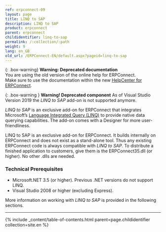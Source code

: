 ```yaml
---
ref: erpconnect-09
layout: page
title: LINQ to SAP
description: LINQ to SAP
product: erpconnect
parent: erpconnect
childidentifier: linq-to-sap
permalink: /:collection/:path
weight: 9
lang: en_GB
old_url: /ERPConnect-EN/default.aspx?pageid=linq-to-sap
---
```


{: .box-warning}
**Warning: Deprecated documentation** <br>
You are using the old version of the online help for ERPConnect.<br>
Make sure to use the documentation within the new [HelpCenter for ERPConnect](https://helpcenter.theobald-software.com/erpconnect/documentation/introduction/).

{: .box-warning }
**Warning! Deprecated component** 
As of Visual Studio Version 2019 the *LINQ to SAP* add-on is not supported anymore.

*LINQ to SAP* is an exclusive add-on for ERPConnect that integrates Microsoft’s [Language Integrated Query (LINQ)](https://docs.microsoft.com/en-us/dotnet/csharp/programming-guide/concepts/linq/) to provide native data querying capabilities. 
The add-on comes with a Designer for more user-friendliness.

LINQ to SAP is an exclusive add-on for ERPConnect. It builds internally on ERPConnect and does not exist as a stand-alone tool. 
Thus any existing ERPConnect code is always compatible with *LINQ to SAP*. 
To distribute a finished application to customers, give them is the ERPConnect35.dll (or higher). 
No other .dlls are needed.

### Technical Prerequisites

- Microsoft.NET 3.5 (or higher). Previous .NET versions do not support LINQ.
- Visual Studio 2008 or higher (excluding Express).

More information on working with *LINQ to SAP* is provided in the following sections.

****
{% include _content/table-of-contents.html parent=page.childidentifier collection=site.en %}